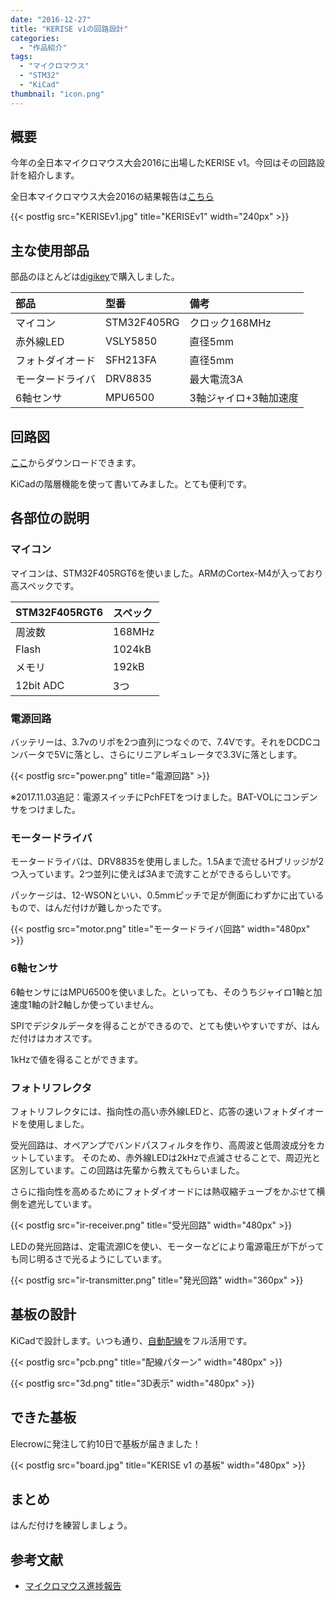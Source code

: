 ```yaml
---
date: "2016-12-27"
title: "KERISE v1の回路設計"
categories:
  - "作品紹介"
tags:
  - "マイクロマウス"
  - "STM32"
  - "KiCad"
thumbnail: "icon.png"
---
```


## 概要

今年の全日本マイクロマウス大会2016に出場したKERISE v1。今回はその回路設計を紹介します。

全日本マイクロマウス大会2016の結果報告は[こちら](/posts/2016-11-21-micromouse2016/)

{{< postfig src="KERISEv1.jpg" title="KERISEv1" width="240px" >}}

<!--more-->

## 主な使用部品

部品のほとんどは[digikey](http://www.digikey.jp/)で購入しました。

| 部品             | 型番        | 備考                  |
| :--------------- | :---------- | :-------------------- |
| マイコン         | STM32F405RG | クロック168MHz        |
| 赤外線LED        | VSLY5850    | 直径5mm               |
| フォトダイオード | SFH213FA    | 直径5mm               |
| モータードライバ | DRV8835     | 最大電流3A            |
| 6軸センサ        | MPU6500     | 3軸ジャイロ+3軸加速度 |

## 回路図

[ここ](sketch.pdf)からダウンロードできます。

KiCadの階層機能を使って書いてみました。とても便利です。

## 各部位の説明

### マイコン

マイコンは、STM32F405RGT6を使いました。ARMのCortex-M4が入っており高スペックです。

| STM32F405RGT6 | スペック |
| :------------ | :------- |
| 周波数        | 168MHz   |
| Flash         | 1024kB   |
| メモリ        | 192kB    |
| 12bit ADC     | 3つ      |

### 電源回路

バッテリーは、3.7vのリポを2つ直列につなぐので、7.4Vです。それをDCDCコンバータで5Vに落とし、さらにリニアレギュレータで3.3Vに落とします。

{{< postfig src="power.png" title="電源回路" >}}

※2017.11.03追記：電源スイッチにPchFETをつけました。BAT-VOLにコンデンサをつけました。

### モータードライバ

モータードライバは、DRV8835を使用しました。1.5Aまで流せるHブリッジが2つ入っています。2つ並列に使えば3Aまで流すことができるらしいです。

パッケージは、12-WSONといい、0.5mmピッチで足が側面にわずかに出ているもので、はんだ付けが難しかったです。

{{< postfig src="motor.png" title="モータードライバ回路" width="480px" >}}

### 6軸センサ

6軸センサにはMPU6500を使いました。といっても、そのうちジャイロ1軸と加速度1軸の計2軸しか使っていません。

SPIでデジタルデータを得ることができるので、とても使いやすいですが、はんだ付けはカオスです。

1kHzで値を得ることができます。

### フォトリフレクタ

フォトリフレクタには、指向性の高い赤外線LEDと、応答の速いフォトダイオードを使用しました。

受光回路は、オペアンプでバンドパスフィルタを作り、高周波と低周波成分をカットしています。
そのため、赤外線LEDは2kHzで点滅させることで、周辺光と区別しています。この回路は先輩から教えてもらいました。

さらに指向性を高めるためにフォトダイオードには熱収縮チューブをかぶせて横側を遮光しています。

{{< postfig src="ir-receiver.png" title="受光回路" width="480px" >}}


LEDの発光回路は、定電流源ICを使い、モーターなどにより電源電圧が下がっても同じ明るさで光るようにしています。

{{< postfig src="ir-transmitter.png" title="発光回路" width="360px" >}}

## 基板の設計

KiCadで設計します。いつも通り、[自動配線](/posts/2016-04-22-freerouting/)をフル活用です。

{{< postfig src="pcb.png" title="配線パターン" width="480px" >}}

{{< postfig src="3d.png" title="3D表示" width="480px" >}}

## できた基板

Elecrowに発注して約10日で基板が届きました！

{{< postfig src="board.jpg" title="KERISE v1 の基板" width="480px" >}}


## まとめ

はんだ付けを練習しましょう。

## 参考文献

  * [マイクロマウス進捗報告](http://blog.tokor.org/2015/08/16/%E3%83%9E%E3%82%A4%E3%82%AF%E3%83%AD%E3%83%9E%E3%82%A6%E3%82%B9%E9%80%B2%E6%8D%97%E5%A0%B1%E5%91%8A/)

